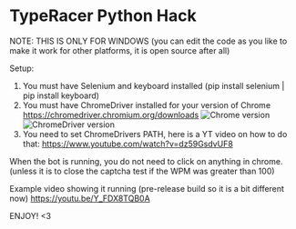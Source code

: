 # TypeRacer Python Hack

NOTE: THIS IS ONLY FOR WINDOWS
(you can edit the code as you like to make it work for other platforms, it is open source after all)

Setup:
1. You must have Selenium and keyboard installed (pip install selenium | pip install keyboard) 
2. You must have ChromeDriver installed for your version of Chrome https://chromedriver.chromium.org/downloads
![Chrome version](https://i.ibb.co/x73fB4W/image.png)
![ChromeDriver version](https://i.ibb.co/TRqSgC5/image.png)
3. You need to set ChromeDrivers PATH, here is a YT video on how to do that: https://www.youtube.com/watch?v=dz59GsdvUF8

When the bot is running, you do not need to click on anything in chrome. (unless it is to close the captcha test if the WPM was greater than 100)

Example video showing it running (pre-release build so it is a bit different now)
https://youtu.be/Y_FDX8TQB0A

ENJOY! <3
